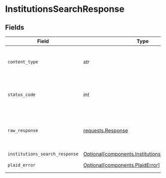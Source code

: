 # InstitutionsSearchResponse


## Fields

| Field                                                                                                    | Type                                                                                                     | Required                                                                                                 | Description                                                                                              |
| -------------------------------------------------------------------------------------------------------- | -------------------------------------------------------------------------------------------------------- | -------------------------------------------------------------------------------------------------------- | -------------------------------------------------------------------------------------------------------- |
| `content_type`                                                                                           | *str*                                                                                                    | :heavy_check_mark:                                                                                       | HTTP response content type for this operation                                                            |
| `status_code`                                                                                            | *int*                                                                                                    | :heavy_check_mark:                                                                                       | HTTP response status code for this operation                                                             |
| `raw_response`                                                                                           | [requests.Response](https://requests.readthedocs.io/en/latest/api/#requests.Response)                    | :heavy_check_mark:                                                                                       | Raw HTTP response; suitable for custom response parsing                                                  |
| `institutions_search_response`                                                                           | [Optional[components.InstitutionsSearchResponse]](../../models/components/institutionssearchresponse.md) | :heavy_minus_sign:                                                                                       | OK                                                                                                       |
| `plaid_error`                                                                                            | [Optional[components.PlaidError]](../../models/components/plaiderror.md)                                 | :heavy_minus_sign:                                                                                       | Error response                                                                                           |